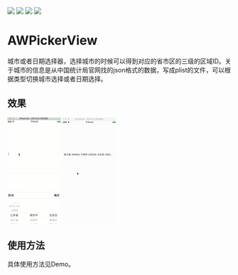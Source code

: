 ![](https://img.shields.io/badge/platform-iOS-red.svg) 
![](https://img.shields.io/badge/language-Objective--C-orange.svg) 
![](https://img.shields.io/badge/license-MIT%20License-brightgreen.svg) 
![](https://img.shields.io/appveyor/ci/gruntjs/grunt.svg)


# AWPickerView
城市或者日期选择器，选择城市的时候可以得到对应的省市区的三级的区域ID。关于城市的信息是从中国统计局官网找的json格式的数据，写成plist的文件，可以根据类型切换城市选择或者日期选择。

## 效果
![](效果图1.gif)  ![](效果图2.gif) 

## 使用方法
具体使用方法见Demo。
